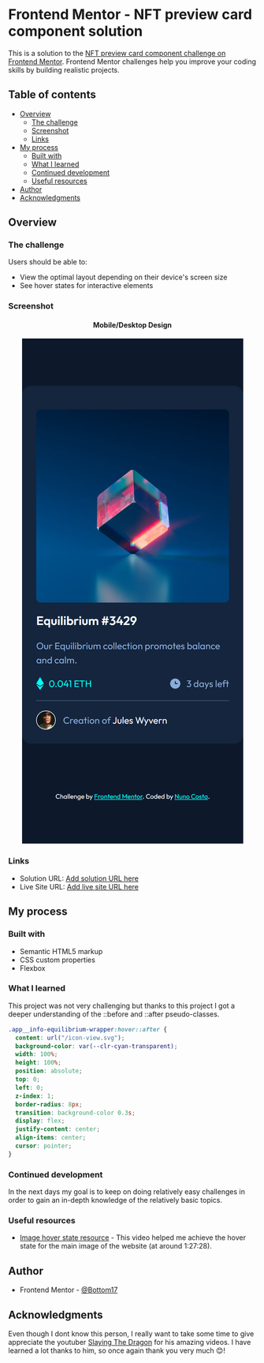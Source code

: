 # Frontend Mentor - NFT preview card component solution

This is a solution to the [NFT preview card component challenge on Frontend Mentor](https://www.frontendmentor.io/challenges/nft-preview-card-component-SbdUL_w0U). Frontend Mentor challenges help you improve your coding skills by building realistic projects.

## Table of contents

- [Overview](#overview)
  - [The challenge](#the-challenge)
  - [Screenshot](#screenshot)
  - [Links](#links)
- [My process](#my-process)
  - [Built with](#built-with)
  - [What I learned](#what-i-learned)
  - [Continued development](#continued-development)
  - [Useful resources](#useful-resources)
- [Author](#author)
- [Acknowledgments](#acknowledgments)

## Overview

### The challenge

Users should be able to:

- View the optimal layout depending on their device's screen size
- See hover states for interactive elements

### Screenshot

<h4 align="center"><strong>Mobile/Desktop Design</strong></h4>

<p align="center">
<img src="./solution-screenshots/design.png" alt="page design">

### Links

- Solution URL: [Add solution URL here](https://your-solution-url.com)
- Live Site URL: [Add live site URL here](https://your-live-site-url.com)

## My process

### Built with

- Semantic HTML5 markup
- CSS custom properties
- Flexbox

### What I learned

This project was not very challenging but thanks to this project I got a deeper understanding of the ::before and ::after pseudo-classes.

```css
.app__info-equilibrium-wrapper:hover::after {
  content: url("/icon-view.svg");
  background-color: var(--clr-cyan-transparent);
  width: 100%;
  height: 100%;
  position: absolute;
  top: 0;
  left: 0;
  z-index: 1;
  border-radius: 8px;
  transition: background-color 0.3s;
  display: flex;
  justify-content: center;
  align-items: center;
  cursor: pointer;
}
```

### Continued development

In the next days my goal is to keep on doing relatively easy challenges in order to gain an in-depth knowledge of the relatively basic topics.

### Useful resources

- [Image hover state resource](https://www.youtube.com/watch?v=dLDn_k8GmaU&t=2466s) - This video helped me achieve the hover state for the main image of the website (at around 1:27:28).

## Author

- Frontend Mentor - [@Bottom17](https://www.frontendmentor.io/profile/Bottom17)

## Acknowledgments

Even though I dont know this person, I really want to take some time to give appreciate the youtuber [Slaying The Dragon](https://www.youtube.com/@slayingthedragon) for his amazing videos. I have learned a lot thanks to him, so once again thank you very much 😊!
